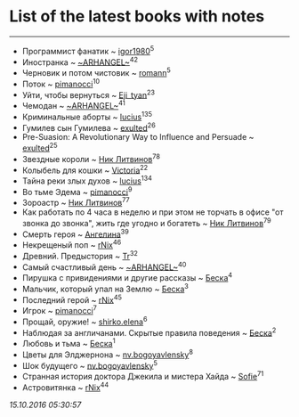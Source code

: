 # List of the latest books with notes
---

* Программист фанатик ~ [igor1980](users/100/100003094239547-facebook)<sup>5</sup>
* Иностранка ~ [~ARHANGEL~](users/642/64251996-vkontakte)<sup>42</sup>
* Черновик и потом чистовик ~ [romann](users/102/10205442182733690-facebook)<sup>5</sup>
* Поток ~ [pimanocci](users/117/117124011531379579265-google)<sup>10</sup>
* Уйти, чтобы вернуться ~ [Eji_tyan](users/235/2352103981-twitter)<sup>23</sup>
* Чемодан ~ [~ARHANGEL~](users/642/64251996-vkontakte)<sup>41</sup>
* Криминальные аборты ~ [lucius](users/838/83820536-yandex)<sup>135</sup>
* Гумилев сын Гумилева ~ [exulted](users/100/100599204551896265722-google)<sup>26</sup>
* Pre-Suasion: A Revolutionary Way to Influence and Persuade ~ [exulted](users/100/100599204551896265722-google)<sup>25</sup>
* Звездные короли ~ [Ник Литвинов](users/lec/leczQ3Eya3-linkedin)<sup>78</sup>
* Колыбель для кошки ~ [Victoria](users/113/113794223924688167852-google)<sup>22</sup>
* Тайна реки злых духов ~ [lucius](users/838/83820536-yandex)<sup>134</sup>
* Во тьме Эдема ~ [pimanocci](users/117/117124011531379579265-google)<sup>9</sup>
* Зороастр ~ [Ник Литвинов](users/lec/leczQ3Eya3-linkedin)<sup>77</sup>
* Как работать по 4 часа в неделю и при этом не торчать в офисе "от звонка до звонка", жить где угодно и богатеть ~ [Ник Литвинов](users/lec/leczQ3Eya3-linkedin)<sup>79</sup>
* Смерть героя ~ [Ангелина](users/837/83788782-vkontakte)<sup>39</sup>
* Некрещеный поп ~ [rNix](users/115/115622071-twitter)<sup>46</sup>
* Древний. Предыстория ~ [Tr](users/122/12282474-vkontakte)<sup>32</sup>
* Самый счастливый день ~ [~ARHANGEL~](users/642/64251996-vkontakte)<sup>40</sup>
* Пирушка с привидениями и другие рассказы ~ [Беска](users/157/1577468-vkontakte)<sup>4</sup>
* Мальчик, который упал на Землю ~ [Беска](users/157/1577468-vkontakte)<sup>3</sup>
* Последний герой ~ [rNix](users/115/115622071-twitter)<sup>45</sup>
* Игрок ~ [pimanocci](users/117/117124011531379579265-google)<sup>7</sup>
* Прощай, оружие! ~ [shirko.elena](users/100/100001858801764-facebook)<sup>6</sup>
* Наблюдая за англичанами. Скрытые правила поведения ~ [Беска](users/157/1577468-vkontakte)<sup>2</sup>
* Любовь и тьма ~ [Беска](users/157/1577468-vkontakte)<sup>1</sup>
* Цветы для Элджернона ~ [nv.bogoyavlensky](users/219/2193824-vkontakte)<sup>8</sup>
* Шок будущего ~ [nv.bogoyavlensky](users/219/2193824-vkontakte)<sup>5</sup>
* Странная история доктора Джекила и мистера Хайда ~ [Sofie](users/485/48568611-vkontakte)<sup>71</sup>
* Астровитянка ~ [rNix](users/115/115622071-twitter)<sup>44</sup>


_15.10.2016 05:30:57_
